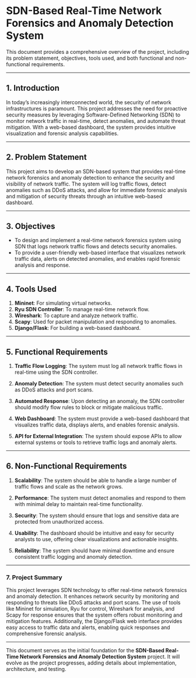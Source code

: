 # SDN-Based Real-Time Network Forensics and Anomaly Detection System

This document provides a comprehensive overview of the project, including its problem statement, objectives, tools used, and both functional and non-functional requirements.

---

## 1. Introduction

In today’s increasingly interconnected world, the security of network infrastructures is paramount. This project addresses the need for proactive security measures by leveraging Software-Defined Networking (SDN) to monitor network traffic in real-time, detect anomalies, and automate threat mitigation. With a web-based dashboard, the system provides intuitive visualization and forensic analysis capabilities.

---

## 2. Problem Statement

This project aims to develop an SDN-based system that provides real-time network forensics and anomaly detection to enhance the security and visibility of network traffic. The system will log traffic flows, detect anomalies such as DDoS attacks, and allow for immediate forensic analysis and mitigation of security threats through an intuitive web-based dashboard.

---

## 3. Objectives

- To design and implement a real-time network forensics system using SDN that logs network traffic flows and detects security anomalies.
- To provide a user-friendly web-based interface that visualizes network traffic data, alerts on detected anomalies, and enables rapid forensic analysis and response.

---

## 4. Tools Used

1. **Mininet**: For simulating virtual networks.
2. **Ryu SDN Controller**: To manage real-time network flow.
3. **Wireshark**: To capture and analyze network traffic.
4. **Scapy**: Used for packet manipulation and responding to anomalies.
5. **Django/Flask**: For building a web-based dashboard.

---

## 5. Functional Requirements

1. **Traffic Flow Logging**: The system must log all network traffic flows in real-time using the SDN controller.
   
2. **Anomaly Detection**: The system must detect security anomalies such as DDoS attacks and port scans.

3. **Automated Response**: Upon detecting an anomaly, the SDN controller should modify flow rules to block or mitigate malicious traffic.

4. **Web Dashboard**: The system must provide a web-based dashboard that visualizes traffic data, displays alerts, and enables forensic analysis.

5. **API for External Integration**: The system should expose APIs to allow external systems or tools to retrieve traffic logs and anomaly alerts.

---

## 6. Non-Functional Requirements

1. **Scalability**: The system should be able to handle a large number of traffic flows and scale as the network grows.

2. **Performance**: The system must detect anomalies and respond to them with minimal delay to maintain real-time functionality.

3. **Security**: The system should ensure that logs and sensitive data are protected from unauthorized access.

4. **Usability**: The dashboard should be intuitive and easy for security analysts to use, offering clear visualizations and actionable insights.

5. **Reliability**: The system should have minimal downtime and ensure consistent traffic logging and anomaly detection.

---

### 7. Project Summary

This project leverages SDN technology to offer real-time network forensics and anomaly detection. It enhances network security by monitoring and responding to threats like DDoS attacks and port scans. The use of tools like Mininet for simulation, Ryu for control, Wireshark for analysis, and Scapy for response ensures that the system offers robust monitoring and mitigation features. Additionally, the Django/Flask web interface provides easy access to traffic data and alerts, enabling quick responses and comprehensive forensic analysis.

---

This document serves as the initial foundation for the **SDN-Based Real-Time Network Forensics and Anomaly Detection System** project. It will evolve as the project progresses, adding details about implementation, architecture, and testing.